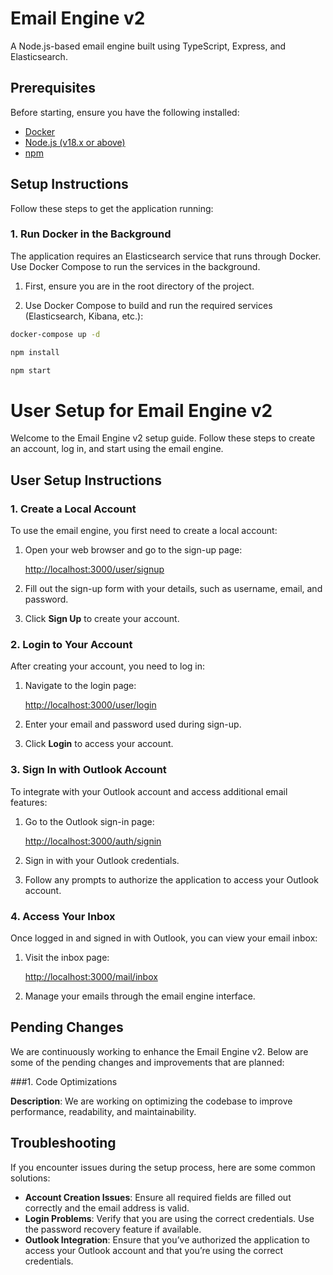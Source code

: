 # Email Engine v2

A Node.js-based email engine built using TypeScript, Express, and Elasticsearch.

## Prerequisites

Before starting, ensure you have the following installed:

- [Docker](https://www.docker.com/get-started)
- [Node.js (v18.x or above)](https://nodejs.org/en/download/)
- [npm](https://www.npmjs.com/get-npm)

## Setup Instructions

Follow these steps to get the application running:

### 1. Run Docker in the Background

The application requires an Elasticsearch service that runs through Docker. Use Docker Compose to run the services in the background.

1. First, ensure you are in the root directory of the project.

2. Use Docker Compose to build and run the required services (Elasticsearch, Kibana, etc.):

```bash
docker-compose up -d

npm install

npm start

```

# User Setup for Email Engine v2

Welcome to the Email Engine v2 setup guide. Follow these steps to create an account, log in, and start using the email engine.


## User Setup Instructions

### 1. Create a Local Account

To use the email engine, you first need to create a local account:

1. Open your web browser and go to the sign-up page:
   
   [http://localhost:3000/user/signup](http://localhost:3000/user/signup)

2. Fill out the sign-up form with your details, such as username, email, and password.

3. Click **Sign Up** to create your account.

### 2. Login to Your Account

After creating your account, you need to log in:

1. Navigate to the login page:

   [http://localhost:3000/user/login](http://localhost:3000/user/login)

2. Enter your email and password used during sign-up.

3. Click **Login** to access your account.

### 3. Sign In with Outlook Account

To integrate with your Outlook account and access additional email features:

1. Go to the Outlook sign-in page:

   [http://localhost:3000/auth/signin](http://localhost:3000/auth/signin)

2. Sign in with your Outlook credentials.

3. Follow any prompts to authorize the application to access your Outlook account.

### 4. Access Your Inbox

Once logged in and signed in with Outlook, you can view your email inbox:

1. Visit the inbox page:

   [http://localhost:3000/mail/inbox](http://localhost:3000/mail/inbox)

2. Manage your emails through the email engine interface.


## Pending Changes

We are continuously working to enhance the Email Engine v2. Below are some of the pending changes and improvements that are planned:


###1. Code Optimizations

**Description**: We are working on optimizing the codebase to improve performance, readability, and maintainability.



## Troubleshooting

If you encounter issues during the setup process, here are some common solutions:

- **Account Creation Issues**: Ensure all required fields are filled out correctly and the email address is valid.
- **Login Problems**: Verify that you are using the correct credentials. Use the password recovery feature if available.
- **Outlook Integration**: Ensure that you’ve authorized the application to access your Outlook account and that you’re using the correct credentials.
